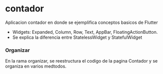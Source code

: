 # contador

Aplicacion contador en donde se ejemplifica conceptos basicos de Flutter

* Widgets: Expanded, Column, Row, Text, AppBar, FloatingActionButton.
* Se explica la diferencia entre StatelessWidget y StatefulWidget

### Organizar

En la rama organizar, se reestructura el codigo de la pagina Contador 
y se organiza en varios medtodos. 

